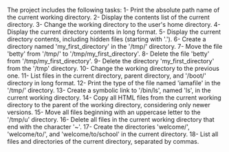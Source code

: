 The project includes the following tasks:
1- Print the absolute path name of the current working directory.
2- Display the contents list of the current directory.
3- Change the working directory to the user's home directory.
4- Display the current directory contents in long format.
5- Display the current directory contents, including hidden files (starting with '.').
6- Create a directory named 'my_first_directory' in the '/tmp/' directory.
7- Move the file 'betty' from '/tmp/' to '/tmp/my_first_directory'.
8- Delete the file 'betty' from '/tmp/my_first_directory'.
9- Delete the directory 'my_first_directory' from the '/tmp' directory.
10- Change the working directory to the previous one.
11- List files in the current directory, parent directory, and '/boot/' directory in long format.
12- Print the type of the file named 'iamafile' in the '/tmp/' directory.
13- Create a symbolic link to '/bin/ls', named 'ls', in the current working directory.
14- Copy all HTML files from the current working directory to the parent of the working directory, considering only newer versions.
15- Move all files beginning with an uppercase letter to the '/tmp/u' directory.
16- Delete all files in the current working directory that end with the character '~'.
17- Create the directories 'welcome/', 'welcome/to/', and 'welcome/to/school' in the current directory.
18- List all files and directories of the current directory, separated by commas.
